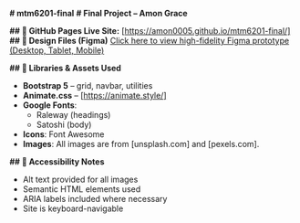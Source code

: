 **# mtm6201-final**
**# Final Project – Amon Grace**

**## 🔗 GitHub Pages Live Site:**
[https://amon0005.github.io/mtm6201-final/]
**## 📐 Design Files (Figma)**
[Click here to view high-fidelity Figma prototype (Desktop, Tablet, Mobile)](~https://www.figma.com/design/Cf4at69MnH0clRli7sDiXV/High-fidelity-wireframes?node-id=1-5670&t=JfWFnjqrS8NNL5Fy-1~)

**## 🧩 Libraries & Assets Used**

- ****Bootstrap 5**** – grid, navbar, utilities
- ****Animate.css**** – [https://animate.style/]
- ****Google Fonts****:
  - Raleway (headings)
  - Satoshi (body)
- ****Icons****: Font Awesome
- ****Images****: All images are from [unsplash.com] and [pexels.com].

**## 🧪 Accessibility Notes**

- Alt text provided for all images
- Semantic HTML elements used
- ARIA labels included where necessary
- Site is keyboard-navigable
